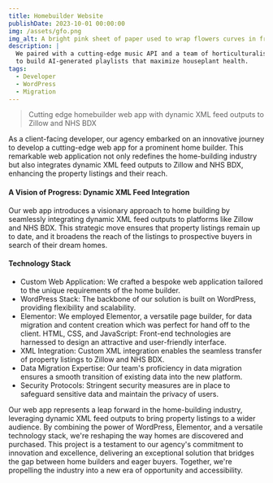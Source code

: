 ```yaml
---
title: Homebuilder Website
publishDate: 2023-10-01 00:00:00
img: /assets/gfo.png
img_alt: A bright pink sheet of paper used to wrap flowers curves in front of rich blue background
description: |
  We paired with a cutting-edge music API and a team of horticulturalists
  to build AI-generated playlists that maximize houseplant health.
tags:
  - Developer
  - WordPress
  - Migration
---
```


> Cutting edge homebuilder web app with dynamic XML feed outputs to Zillow and NHS BDX

As a client-facing developer, our agency embarked on an innovative journey to develop a cutting-edge web app for a prominent home builder. This remarkable web application not only redefines the home-building industry but also integrates dynamic XML feed outputs to Zillow and NHS BDX, enhancing the property listings and their reach.

#### A Vision of Progress: Dynamic XML Feed Integration

Our web app introduces a visionary approach to home building by seamlessly integrating dynamic XML feed outputs to platforms like Zillow and NHS BDX. This strategic move ensures that property listings remain up to date, and it broadens the reach of the listings to prospective buyers in search of their dream homes.

#### Technology Stack

- Custom Web Application: We crafted a bespoke web application tailored to the unique requirements of the home builder.
- WordPress Stack: The backbone of our solution is built on WordPress, providing flexibility and scalability.
- Elementor: We employed Elementor, a versatile page builder, for data migration and content creation which was perfect for hand off to the client.
  HTML, CSS, and JavaScript: Front-end technologies are harnessed to design an attractive and user-friendly interface.
- XML Integration: Custom XML integration enables the seamless transfer of property listings to Zillow and NHS BDX.
- Data Migration Expertise: Our team's proficiency in data migration ensures a smooth transition of existing data into the new platform.
- Security Protocols: Stringent security measures are in place to safeguard sensitive data and maintain the privacy of users.

Our web app represents a leap forward in the home-building industry, leveraging dynamic XML feed outputs to bring property listings to a wider audience. By combining the power of WordPress, Elementor, and a versatile technology stack, we're reshaping the way homes are discovered and purchased. This project is a testament to our agency's commitment to innovation and excellence, delivering an exceptional solution that bridges the gap between home builders and eager buyers. Together, we're propelling the industry into a new era of opportunity and accessibility.
